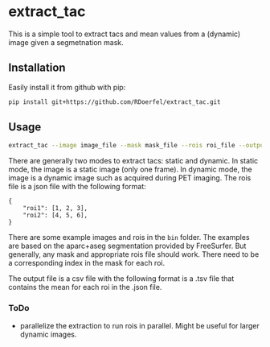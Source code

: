 # extract_tac
This is a simple tool to extract tacs and mean values from a (dynamic) image given a segmetnation mask.

## Installation
Easily install it from github with pip:
```bash
pip install git+https://github.com/RDoerfel/extract_tac.git
```

## Usage
```bash
extract_tac --image image_file --mask mask_file --rois roi_file --output output_file --dynamic
```
There are generally two modes to extract tacs: static and dynamic. In static mode, the image is a static image (only one frame). In dynamic mode, the image is a dynamic image such as acquired during PET imaging. The rois file is a json file with the following format:
```
{
    "roi1": [1, 2, 3],
    "roi2": [4, 5, 6],
}
```
There are some example images and rois in the `bin` folder. The examples are based on the aparc+aseg segmentation provided by FreeSurfer. But generally, any mask and appropriate rois file should work. There need to be a corresponding index in the mask for each roi. 

The output file is a csv file with the following format is a .tsv file that contains the mean for each roi in the .json file.


### ToDo
- parallelize the extraction to run rois in parallel. Might be useful for larger dynamic images.